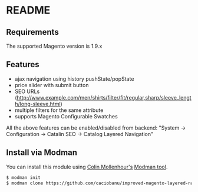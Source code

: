 README
================

Requirements
------------

The supported Magento version is 1.9.x

Features
----------------

- ajax navigation using history pushState/popState
- price slider with submit button
- SEO URLs (http://www.example.com/men/shirts/filter/fit/regular,sharp/sleeve_length/long-sleeve.html)
- multiple filters for the same attribute
- supports Magento Configurable Swatches

All the above features can be enabled/disabled from backend: "System -> Configuration -> Catalin SEO -> Catalog Layered Navigation"

Install via Modman
----------------

You can install this module using [Colin Mollenhour's](https://github.com/colinmollenhour) [Modman tool](https://github.com/colinmollenhour/modman).

```bash
$ modman init
$ modman clone https://github.com/caciobanu/improved-magento-layered-navigation.git
```
